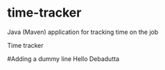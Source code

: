 # time-tracker
Java (Maven) application for tracking time on the job

Time tracker

#Adding a dummy line
Hello Debadutta
